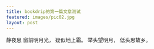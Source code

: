 ```yaml
---
title: bookdrip的第一篇文章测试
featured: images/pic02.jpg
layout: post
---
```


静夜思
窗前明月光，
疑似地上霜。
举头望明月，
低头思故乡。
